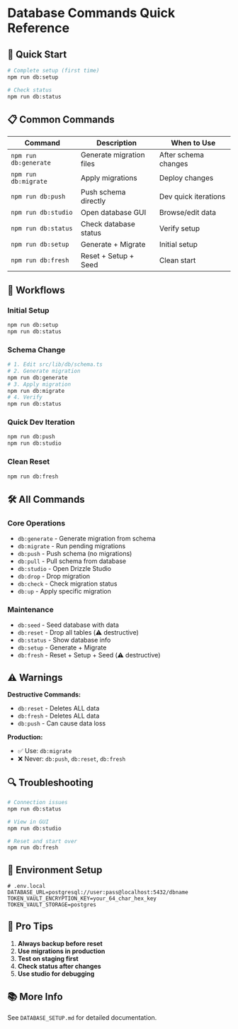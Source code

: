 # Database Commands Quick Reference

## 🚀 Quick Start

```bash
# Complete setup (first time)
npm run db:setup

# Check status
npm run db:status
```

## 📋 Common Commands

| Command               | Description              | When to Use          |
| --------------------- | ------------------------ | -------------------- |
| `npm run db:generate` | Generate migration files | After schema changes |
| `npm run db:migrate`  | Apply migrations         | Deploy changes       |
| `npm run db:push`     | Push schema directly     | Dev quick iterations |
| `npm run db:studio`   | Open database GUI        | Browse/edit data     |
| `npm run db:status`   | Check database status    | Verify setup         |
| `npm run db:setup`    | Generate + Migrate       | Initial setup        |
| `npm run db:fresh`    | Reset + Setup + Seed     | Clean start          |

## 🔄 Workflows

### Initial Setup

```bash
npm run db:setup
npm run db:status
```

### Schema Change

```bash
# 1. Edit src/lib/db/schema.ts
# 2. Generate migration
npm run db:generate
# 3. Apply migration
npm run db:migrate
# 4. Verify
npm run db:status
```

### Quick Dev Iteration

```bash
npm run db:push
npm run db:studio
```

### Clean Reset

```bash
npm run db:fresh
```

## 🛠️ All Commands

### Core Operations

- `db:generate` - Generate migration from schema
- `db:migrate` - Run pending migrations
- `db:push` - Push schema (no migrations)
- `db:pull` - Pull schema from database
- `db:studio` - Open Drizzle Studio
- `db:drop` - Drop migration
- `db:check` - Check migration status
- `db:up` - Apply specific migration

### Maintenance

- `db:seed` - Seed database with data
- `db:reset` - Drop all tables (⚠️ destructive)
- `db:status` - Show database info
- `db:setup` - Generate + Migrate
- `db:fresh` - Reset + Setup + Seed (⚠️ destructive)

## ⚠️ Warnings

**Destructive Commands:**

- `db:reset` - Deletes ALL data
- `db:fresh` - Deletes ALL data
- `db:push` - Can cause data loss

**Production:**

- ✅ Use: `db:migrate`
- ❌ Never: `db:push`, `db:reset`, `db:fresh`

## 🔍 Troubleshooting

```bash
# Connection issues
npm run db:status

# View in GUI
npm run db:studio

# Reset and start over
npm run db:fresh
```

## 📝 Environment Setup

```env
# .env.local
DATABASE_URL=postgresql://user:pass@localhost:5432/dbname
TOKEN_VAULT_ENCRYPTION_KEY=your_64_char_hex_key
TOKEN_VAULT_STORAGE=postgres
```

## 🎯 Pro Tips

1. **Always backup before reset**
2. **Use migrations in production**
3. **Test on staging first**
4. **Check status after changes**
5. **Use studio for debugging**

## 📚 More Info

See `DATABASE_SETUP.md` for detailed documentation.
